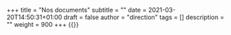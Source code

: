 +++
title       = "Nos documents"
subtitle    = ""
date        = 2021-03-20T14:50:31+01:00
draft       = false
author      = "direction"
tags        = []
description = ""
weight      = 900
+++
{{<documents path="static\\documents">}}
